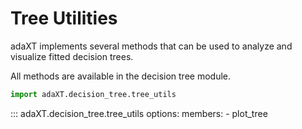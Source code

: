 # Tree Utilities

adaXT implements several methods that can be used to analyze and visualize fitted decision trees.

All methods are available in the decision tree module.

```python
import adaXT.decision_tree.tree_utils
```

::: adaXT.decision_tree.tree_utils
    options:
      members:
        - plot_tree
